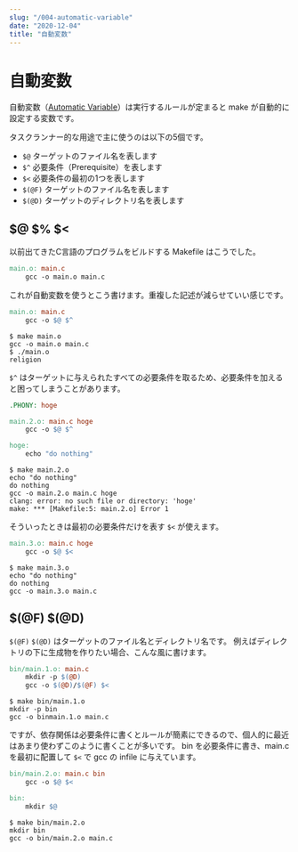 ```yaml
---
slug: "/004-automatic-variable"
date: "2020-12-04"
title: "自動変数"
---
```


# 自動変数

自動変数（[Automatic Variable](https://www.gnu.org/software/make/manual/html_node/Automatic-Variables.html)）は実行するルールが定まると make が自動的に設定する変数です。

タスクランナー的な用途で主に使うのは以下の5個です。

* `$@` ターゲットのファイル名を表します
* `$^` 必要条件（Prerequisite）を表します
* `$<` 必要条件の最初の1つを表します
* `$(@F)` ターゲットのファイル名を表します
* `$(@D)` ターゲットのディレクトリ名を表します


## $@ $% $<

以前出てきたC言語のプログラムをビルドする Makefile はこうでした。
```makefile
main.o: main.c
	gcc -o main.o main.c
```

これが自動変数を使うとこう書けます。重複した記述が減らせていい感じです。
```makefile
main.o: main.c
	gcc -o $@ $^
```
```shell
$ make main.o
gcc -o main.o main.c
$ ./main.o
religion
```

`$^` はターゲットに与えられたすべての必要条件を取るため、必要条件を加えると困ってしまうことがあります。
```makefile
.PHONY: hoge

main.2.o: main.c hoge
	gcc -o $@ $^

hoge:
	echo "do nothing"
```
```shell
$ make main.2.o
echo "do nothing"
do nothing
gcc -o main.2.o main.c hoge
clang: error: no such file or directory: 'hoge'
make: *** [Makefile:5: main.2.o] Error 1
```

そういったときは最初の必要条件だけを表す `$<` が使えます。
```makefile
main.3.o: main.c hoge
	gcc -o $@ $<
```
```shell
$ make main.3.o
echo "do nothing"
do nothing
gcc -o main.3.o main.c
```


## $(@F) $(@D)

`$(@F)` `$(@D)` はターゲットのファイル名とディレクトリ名です。
例えばディレクトリの下に生成物を作りたい場合、こんな風に書けます。
```makefile
bin/main.1.o: main.c
	mkdir -p $(@D)
	gcc -o $(@D)/$(@F) $<
```
```shell
$ make bin/main.1.o
mkdir -p bin
gcc -o binmain.1.o main.c
```

ですが、依存関係は必要条件に書くとルールが簡素にできるので、個人的に最近はあまり使わずこのように書くことが多いです。
bin を必要条件に書き、main.c を最初に配置して `$<` で gcc の infile に与えています。
```makefile
bin/main.2.o: main.c bin
	gcc -o $@ $<

bin:
	mkdir $@
```
```shell
$ make bin/main.2.o
mkdir bin
gcc -o bin/main.2.o main.c
```